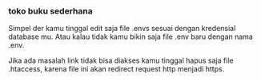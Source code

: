 ### toko buku sederhana

Simpel der kamu tinggal edit saja file .envs sesuai dengan kredensial database mu. Atau kalau tidak kamu bikin saja file .env baru dengan nama .env.

Jika ada masalah link tidak bisa diakses kamu tinggal hapus saja file .htaccess, karena file ini akan redirect request http menjadi https.
